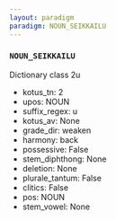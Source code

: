 ```yaml
---
layout: paradigm
paradigm: NOUN_SEIKKAILU
---
```

### ` NOUN_SEIKKAILU `

Dictionary class 2u
* kotus_tn: 2
* upos: NOUN
* suffix_regex: u
* kotus_av: None
* grade_dir: weaken
* harmony: back
* possessive: False
* stem_diphthong: None
* deletion: None
* plurale_tantum: False
* clitics: False
* pos: NOUN
* stem_vowel: None
